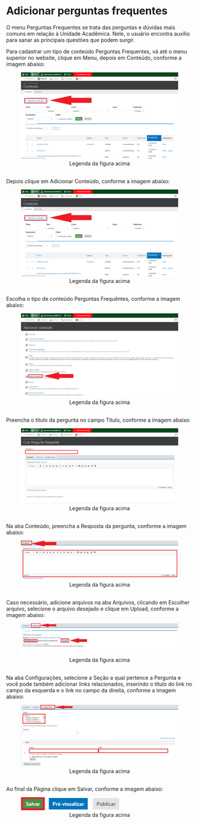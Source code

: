 # Adicionar perguntas frequentes

O menu Perguntas Frequentes se trata das perguntas e dúvidas mais comuns em relação à Unidade Acadêmica. Nele, o usuário encontra auxílio para sanar as
principais questões que podem surgir.

Para cadastrar um tipo de conteúdo Perguntas Frequentes, vá até o menu superior no website, clique em Menu, depois em Conteúdo, conforme a  imagem abaixo:

<figure class="image">
  <img src="../imgs/9 - Adicionar Perguntas Frequentes/9 - Adicionar Perguntas Frequentes 1.2.png">
  <center><figcaption>Legenda da figura acima</figcaption></center>
  </br>
</figure>

Depois clique em Adicionar Conteúdo, conforme a  imagem abaixo:

<figure class="image">
  <img src="../imgs/9 - Adicionar Perguntas Frequentes/9 - Adicionar Perguntas Frequentes 1.2.png">
  <center><figcaption>Legenda da figura acima</figcaption></center>
  </br>
</figure>

Escolha o tipo de conteúdo Perguntas Frequêntes, conforme a  imagem abaixo:

<figure class="image">
  <img src="../imgs/9 - Adicionar Perguntas Frequentes/9 - Adicionar Perguntas Frequentes 2.png">
  <center><figcaption>Legenda da figura acima</figcaption></center>
  </br>
</figure>

Preencha o título da pergunta no campo Título, conforme a  imagem abaixo:

<figure class="image">
  <img src="../imgs/9 - Adicionar Perguntas Frequentes/9 - Adicionar Perguntas Frequentes 3.png">
  <center><figcaption>Legenda da figura acima</figcaption></center>
  </br>
</figure>

Na aba Conteúdo, preencha a Resposta da pergunta, conforme a  imagem abaixo:

<figure class="image">
  <img src="../imgs/9 - Adicionar Perguntas Frequentes/9 - Adicionar Perguntas Frequentes 4.png">
  <center><figcaption>Legenda da figura acima</figcaption></center>
  </br>
</figure>


Caso necessário, adicione arquivos na aba Arquivos, clicando em Escolher arquivo, selecione o arquivo desejado e clique em Upload, conforme a  imagem abaixo:

<figure class="image">
  <img src="../imgs/9 - Adicionar Perguntas Frequentes/9 - Adicionar Perguntas Frequentes 5.png">
  <center><figcaption>Legenda da figura acima</figcaption></center>
  </br>
</figure>


Na aba Configurações, selecione a Seção a qual pertence a Pergunta e você pode também adicionar links relacionados, inserindo o título do link no campo da
esquerda e o link no campo da direita, conforme a  imagem abaixo:

<figure class="image">
  <img src="../imgs/9 - Adicionar Perguntas Frequentes/9 - Adicionar Perguntas Frequentes 6.png">
  <center><figcaption>Legenda da figura acima</figcaption></center>
  </br>
</figure>

Ao final da Página clique em Salvar, conforme a  imagem abaixo:

<figure class="image">
  <img src="../imgs/9 - Adicionar Perguntas Frequentes/9 - Adicionar Perguntas Frequentes 7.png">
  <center><figcaption>Legenda da figura acima</figcaption></center>
  </br>
</figure>